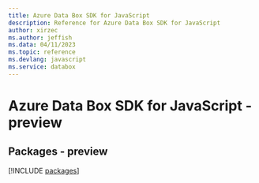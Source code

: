 ```yaml
---
title: Azure Data Box SDK for JavaScript
description: Reference for Azure Data Box SDK for JavaScript
author: xirzec
ms.author: jeffish
ms.data: 04/11/2023
ms.topic: reference
ms.devlang: javascript
ms.service: databox
---
```

# Azure Data Box SDK for JavaScript - preview
## Packages - preview
[!INCLUDE [packages](data-box-index.md)]
